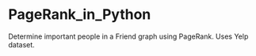 # PageRank_in_Python
Determine important people in a Friend graph using PageRank. Uses Yelp dataset.
